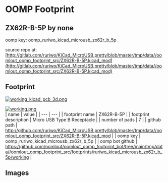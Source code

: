# OOMP Footprint  
## ZX62R-B-5P  by none  
  
oomp key: oomp_ruriwo_kicad_microusb_zx62r_b_5p  
  
source repo at: [http://gitlab.com/ruriwo/KiCad_MicroUSB.pretty/blob/master/tmp/data//oomlout_oomp_footprint_src/ZX62R-B-5P.kicad_mod](http://gitlab.com/ruriwo/KiCad_MicroUSB.pretty/blob/master/tmp/data//oomlout_oomp_footprint_src/ZX62R-B-5P.kicad_mod)  
## Footprint  
  
[![working_kicad_pcb_3d.png](working_kicad_pcb_3d_600.png)](working_kicad_pcb_3d.png)  
  
[![working.png](working_600.png)](working.png)  
| name | value | 
| --- | --- | 
| footprint name | ZX62R-B-5P | 
| footprint description | Micro USB Type B Receptacle | 
| number of pads | 7 | 
| github path | http://github.com/ruriwo/KiCad_MicroUSB.pretty/blob/master/tmp/data//oomlout_oomp_footprint_src/ZX62R-B-5P.kicad_mod | 
| oomp key | oomp_ruriwo_kicad_microusb_zx62r_b_5p | 
| oomp bot github | https://github.com/oomlout/oomlout_oomp_footprint_bot/tree/main/tmp/data//oomlout_oomp_footprint_src/footprints/ruriwo_kicad_microusb_zx62r_b_5p/working | 
## Images  

